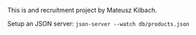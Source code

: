 This is and recruitment project by Mateusz Kilbach.

Setup an JSON server: `json-server --watch db/products.json`